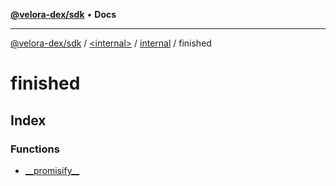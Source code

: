 [**@velora-dex/sdk**](../../../../../README.md) • **Docs**

***

[@velora-dex/sdk](../../../../../globals.md) / [\<internal\>](../../../../README.md) / [internal](../../README.md) / finished

# finished

## Index

### Functions

- [\_\_promisify\_\_](functions/promisify.md)
